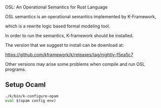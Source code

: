 OSL: An Operational Semantics for Rust Language

OSL semantics is an operational semantics implemented by K-Framework,

which is a rewrite logic based formal modeling tool.

In order to run the semantics, K-framework should be installed.

The version that we suggest to install can be download at:

https://github.com/kframework/k/releases/tag/nightly-f5ea5c7

Other versions may arise some problems when compile and run OSL programs.

## Setup Ocaml

```sh
./k/bin/k-configure-opam
eval $(opam config env)
```

